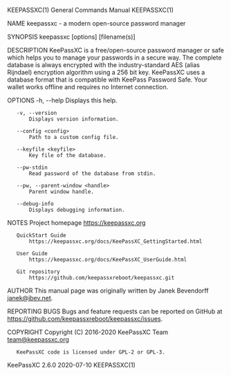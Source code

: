 KEEPASSXC(1)                                                           General Commands Manual                                                          KEEPASSXC(1)

NAME
       keepassxc - a modern open-source password manager

SYNOPSIS
       keepassxc [options] [filename(s)]

DESCRIPTION
       KeePassXC is a free/open-source password manager or safe which helps you to manage your passwords in a secure way. The complete database is always encrypted
       with the industry-standard AES (alias Rijndael) encryption algorithm using a 256 bit key. KeePassXC uses a database format that is compatible with KeePass
       Password Safe. Your wallet works offline and requires no Internet connection.

OPTIONS
       -h, --help
           Displays this help.

       -v, --version
           Displays version information.

       --config <config>
           Path to a custom config file.

       --keyfile <keyfile>
           Key file of the database.

       --pw-stdin
           Read password of the database from stdin.

       --pw, --parent-window <handle>
           Parent window handle.

       --debug-info
           Displays debugging information.

NOTES
       Project homepage
           https://keepassxc.org

       QuickStart Guide
           https://keepassxc.org/docs/KeePassXC_GettingStarted.html

       User Guide
           https://keepassxc.org/docs/KeePassXC_UserGuide.html

       Git repository
           https://github.com/keepassxreboot/keepassxc.git

AUTHOR
       This manual page was originally written by Janek Bevendorff <janek@jbev.net>.

REPORTING BUGS
       Bugs and feature requests can be reported on GitHub at https://github.com/keepassxreboot/keepassxc/issues.

COPYRIGHT
       Copyright (C) 2016-2020 KeePassXC Team <team@keepassxc.org>

       KeePassXC code is licensed under GPL-2 or GPL-3.

KeePassXC 2.6.0                                                              2020-07-10                                                                 KEEPASSXC(1)
